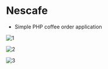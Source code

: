 # Nescafe

* Simple PHP coffee order application

![1](https://user-images.githubusercontent.com/29807797/38594654-5d77a80a-3d15-11e8-9c09-83721d4ef215.JPG)

![2](https://user-images.githubusercontent.com/29807797/38594659-6081a6c2-3d15-11e8-9d9b-6e78836dfcf2.JPG)

![3](https://user-images.githubusercontent.com/29807797/38594660-61e76f38-3d15-11e8-83bb-834e00a22702.JPG)
